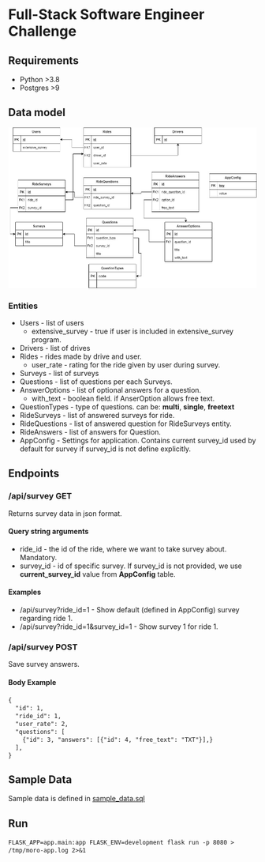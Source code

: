# Full-Stack Software Engineer Challenge

## Requirements

* Python >3.8
* Postgres >9

## Data model

![Image of Yaktocat](docs/MoroChallange.jpg)

### Entities

* Users - list of users
  * extensive_survey - true if user is included in extensive_survey program.
* Drivers - list of drives
* Rides - rides made by drive and user.
  * user_rate - rating for the ride given by user during survey.
* Surveys - list of surveys
* Questions - list of questions per each Surveys.
* AnswerOptions - list of optional answers for a question.
  * with_text - boolean field. if AnserOption allows free text.
* QuestionTypes - type of questions. can be: **multi**, **single**, **freetext**
* RideSurveys - list of answered surveys for ride.
* RideQuestions - list of answered question for RideSurveys entity.
* RideAnswers - list of answers for Question.
* AppConfig - Settings for application. Contains current survey_id used by default for survey if survey_id is not define explicitly.

## Endpoints

### /api/survey GET

Returns survey data in json format.

#### Query string arguments

* ride_id - the id of the ride, where we want to take survey about. Mandatory.
* survey_id - id of specific survey. If survey_id is not provided, we use **current_survey_id** value from **AppConfig** table.

#### Examples

* /api/survey?ride_id=1 - Show default (defined in AppConfig) survey regarding ride 1.
* /api/survey?ride_id=1&survey_id=1 - Show survey 1 for ride 1.

### /api/survey POST

Save survey answers.

#### Body Example

```
{
  "id": 1,
  "ride_id": 1,
  "user_rate": 2,
  "questions": [
    {"id": 3, "answers": [{"id": 4, "free_text": "TXT"}],}
  ],
}
 ```
 
 ## Sample Data
 
 Sample data is defined in [sample_data.sql](app/sample_data.sql)


## Run

```
FLASK_APP=app.main:app FLASK_ENV=development flask run -p 8080 > /tmp/moro-app.log 2>&1
```
